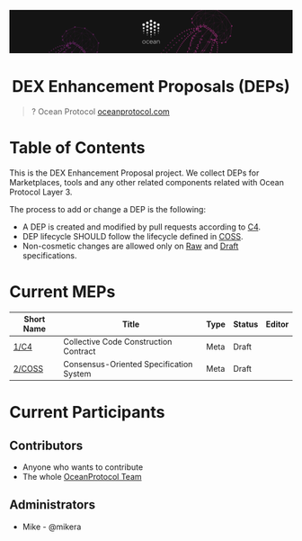 [![banner](doc/img/repo-banner@2x.png)](https://oceanprotocol.com)

<h1 align="center">DEX Enhancement Proposals (DEPs)</h1>

> ? Ocean Protocol
> [oceanprotocol.com](https://oceanprotocol.com)


Table of Contents
=================


This is the DEX Enhancement Proposal project. We collect DEPs for Marketplaces, tools and any other related components related with Ocean Protocol Layer 3.

The process to add or change a DEP is the following:
- A DEP is created and modified by pull requests according to [C4](./1).
- DEP lifecycle SHOULD follow the lifecycle defined in [COSS](./2).
- Non-cosmetic changes are allowed only on [Raw](./2#raw-meps) and [Draft](./2#draft-meps) specifications.

# Current MEPs

Short Name       | Title                                                        | Type         | Status     | Editor
-----------------|--------------------------------------------------------------|--------------|------------|-------
[1/C4](1)        | Collective Code Construction Contract                        | Meta         | Draft      | 
[2/COSS](2)      | Consensus-Oriented Specification System                      | Meta         | Draft      | 



# Current Participants

## Contributors

- Anyone who wants to contribute
- The whole [OceanProtocol Team](https://github.com/orgs/oceanprotocol/people)

## Administrators

- Mike - @mikera


